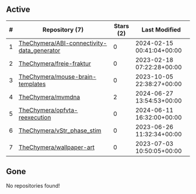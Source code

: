 ## Active
| # | Repository (7) | Stars (2) | Last Modified |
| --- | --- | --- | --- |
| 1 | [TheChymera/ABI-connectivity-data_generator](https://gin.g-node.org/TheChymera/ABI-connectivity-data_generator) | 0 | 2024-02-15 00:41:04+00:00 |
| 2 | [TheChymera/freie-fraktur](https://gin.g-node.org/TheChymera/freie-fraktur) | 0 | 2023-02-18 07:22:28+00:00 |
| 3 | [TheChymera/mouse-brain-templates](https://gin.g-node.org/TheChymera/mouse-brain-templates) | 0 | 2023-10-05 22:38:27+00:00 |
| 4 | [TheChymera/mvmdna](https://gin.g-node.org/TheChymera/mvmdna) | 2 | 2024-06-27 13:54:53+00:00 |
| 5 | [TheChymera/opfvta-reexecution](https://gin.g-node.org/TheChymera/opfvta-reexecution) | 0 | 2024-06-11 16:32:00+00:00 |
| 6 | [TheChymera/vStr_phase_stim](https://gin.g-node.org/TheChymera/vStr_phase_stim) | 0 | 2023-06-26 11:32:34+00:00 |
| 7 | [TheChymera/wallpaper-art](https://gin.g-node.org/TheChymera/wallpaper-art) | 0 | 2023-07-03 10:50:05+00:00 |

## Gone
No repositories found!
